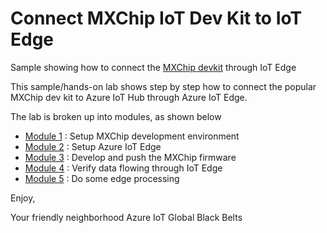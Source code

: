 # Connect MXChip IoT Dev Kit to IoT Edge


Sample showing how to connect the [MXChip devkit](https://microsoft.github.io/azure-iot-developer-kit/) through IoT Edge

This sample/hands-on lab shows step by step how to connect the popular MXChip dev kit to Azure IoT Hub through Azure IoT Edge.  

The lab is broken up into modules, as shown below

- [Module 1](/modules/module1.md) :  Setup MXChip development environment
- [Module 2](/modules/module2.md) :  Setup Azure IoT Edge
- [Module 3](/modules/module3.md) :  Develop and push the MXChip firmware
- [Module 4](/modules/module4.md) :  Verify data flowing through IoT Edge
- [Module 5](/modules/module5.md) :  Do some edge processing

Enjoy,

Your friendly neighborhood Azure IoT Global Black Belts
